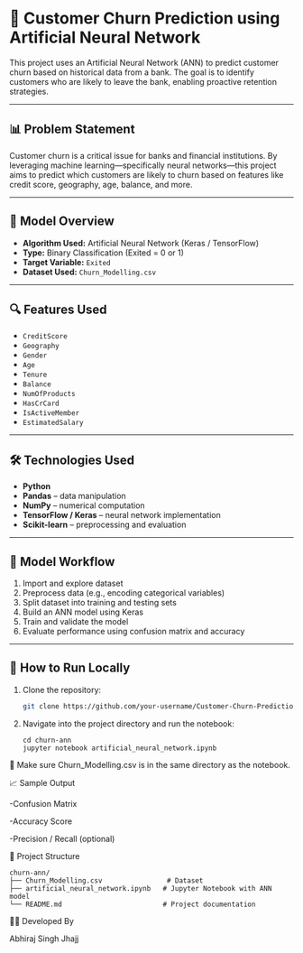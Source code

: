 # 🧠 Customer Churn Prediction using Artificial Neural Network

This project uses an Artificial Neural Network (ANN) to predict customer churn based on historical data from a bank. The goal is to identify customers who are likely to leave the bank, enabling proactive retention strategies.

---

## 📊 Problem Statement

Customer churn is a critical issue for banks and financial institutions. By leveraging machine learning—specifically neural networks—this project aims to predict which customers are likely to churn based on features like credit score, geography, age, balance, and more.

---

## 🧠 Model Overview

- **Algorithm Used:** Artificial Neural Network (Keras / TensorFlow)
- **Type:** Binary Classification (Exited = 0 or 1)
- **Target Variable:** `Exited`  
- **Dataset Used:** `Churn_Modelling.csv`

---

## 🔍 Features Used

- `CreditScore`
- `Geography`
- `Gender`
- `Age`
- `Tenure`
- `Balance`
- `NumOfProducts`
- `HasCrCard`
- `IsActiveMember`
- `EstimatedSalary`

---

## 🛠️ Technologies Used

- **Python**
- **Pandas** – data manipulation
- **NumPy** – numerical computation
- **TensorFlow / Keras** – neural network implementation
- **Scikit-learn** – preprocessing and evaluation

---

## 🧪 Model Workflow

1. Import and explore dataset
2. Preprocess data (e.g., encoding categorical variables)
3. Split dataset into training and testing sets
4. Build an ANN model using Keras
5. Train and validate the model
6. Evaluate performance using confusion matrix and accuracy

---

## 🚀 How to Run Locally

1. Clone the repository:
   ```bash
   git clone https://github.com/your-username/Customer-Churn-Prediction-using-ANN.git

2. Navigate into the project directory and run the notebook:
   ```
   cd churn-ann
   jupyter notebook artificial_neural_network.ipynb
   ```
   
📁 Make sure Churn_Modelling.csv is in the same directory as the notebook.

📈 Sample Output

-Confusion Matrix

-Accuracy Score

-Precision / Recall (optional)

📌 Project Structure
```
churn-ann/
├── Churn_Modelling.csv                # Dataset
├── artificial_neural_network.ipynb   # Jupyter Notebook with ANN model
└── README.md                         # Project documentation
```

👨‍💻 Developed By

Abhiraj Singh Jhajj




